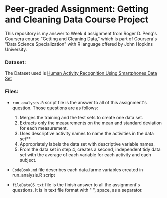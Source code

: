 Peer-graded Assignment: Getting and Cleaning Data Course Project
======

This repository is my answer to Week 4 assignment from Roger D. Peng's Coursera course "Getting and Cleaning Data," which is part of Coursera's "Data Science Specialization" with R language offered by John Hopkins University.

### **Dataset:**
The Dataset used is [Human Activity Recognition Using Smartphones Data Set](http://archive.ics.uci.edu/ml/datasets/Human+Activity+Recognition+Using+Smartphones)

### **Files:**
	
* `run_analysis.R` script file is the answer to all of this assignment's question. Those questions are as follows:  
    1. Merges the training and the test sets to create one data set.
    2. Extracts only the measurements on the mean and standard deviation for each measurement.
    3. Uses descriptive activity names to name the activities in the data set**
    4. Appropriately labels the data set with descriptive variable names.
    5. From the data set in step 4, creates a second, independent tidy data set with the average of each variable for each activity and each subject.   

* `CodeBook.md` file describes each data.farme variables created in run_analysis.R script
    
* `fileDataQ5.txt` file is the finish answer to all the assignment's questions. It is in text file format with " ", space, as a separator. 
